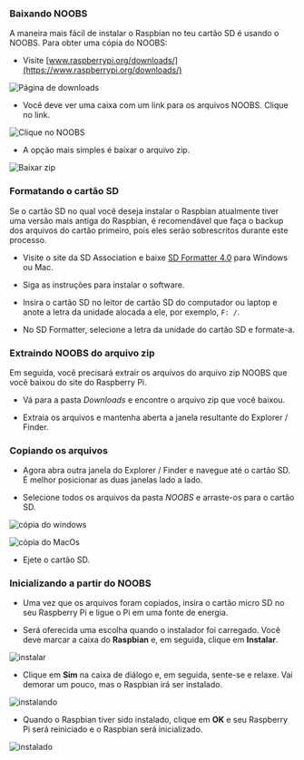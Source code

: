 ### Baixando NOOBS

A maneira mais fácil de instalar o Raspbian no teu cartão SD é usando o NOOBS. Para obter uma cópia do NOOBS:

+ Visite [www.raspberrypi.org/downloads/](https://www.raspberrypi.org/downloads/)

![Página de downloads](images/downloads-page.png)

+ Você deve ver uma caixa com um link para os arquivos NOOBS. Clique no link.

![Clique no NOOBS](images/click-noobs.png)

+ A opção mais simples é baixar o arquivo zip.

![Baixar zip](images/download-zip.png)

### Formatando o cartão SD

Se o cartão SD no qual você deseja instalar o Raspbian atualmente tiver uma versão mais antiga do Raspbian, é recomendável que faça o backup dos arquivos do cartão primeiro, pois eles serão sobrescritos durante este processo.

+ Visite o site da SD Association e baixe [SD Formatter 4.0](https://www.sdcard.org/downloads/formatter_4/index.html) para Windows ou Mac.

+ Siga as instruções para instalar o software.

+ Insira o cartão SD no leitor de cartão SD do computador ou laptop e anote a letra da unidade alocada a ele, por exemplo, `F: /`.

+ No SD Formatter, selecione a letra da unidade do cartão SD e formate-a.

### Extraindo NOOBS do arquivo zip

Em seguida, você precisará extrair os arquivos do arquivo zip NOOBS que você baixou do site do Raspberry Pi.

+ Vá para a pasta *Downloads* e encontre o arquivo zip que você baixou.

+ Extraia os arquivos e mantenha aberta a janela resultante do Explorer / Finder.

### Copiando os arquivos

+ Agora abra outra janela do Explorer / Finder e navegue até o cartão SD. É melhor posicionar as duas janelas lado a lado.

+ Selecione todos os arquivos da pasta *NOOBS* e arraste-os para o cartão SD.

![cópia do windows](images/copy3.png)

![cópia do MacOs](images/macos_copy.png)

+ Ejete o cartão SD.

### Inicializando a partir do NOOBS

+ Uma vez que os arquivos foram copiados, insira o cartão micro SD no seu Raspberry Pi e ligue o Pi em uma fonte de energia.

+ Será oferecida uma escolha quando o instalador foi carregado. Você deve marcar a caixa do **Raspbian** e, em seguida, clique em **Instalar**.

![instalar](images/install.png)

+ Clique em **Sim** na caixa de diálogo e, em seguida, sente-se e relaxe. Vai demorar um pouco, mas o Raspbian irá ser instalado.

![instalando](images/installing.png)

+ Quando o Raspbian tiver sido instalado, clique em **OK** e seu Raspberry Pi será reiniciado e o Raspbian será inicializado.

![instalado](images/installed.png)